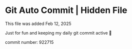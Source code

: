 # Git Auto Commit | Hidden File

This file was added Feb 12, 2025

Just for fun and keeping my daily git commit active 🤪

commit number: 922715
